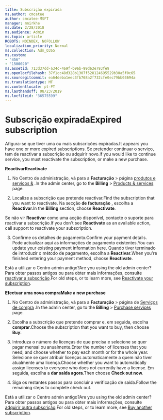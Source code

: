 ```yaml
---
title: Subscrição expirada
ms.author: cmcatee
author: cmcatee-MSFT
manager: mnirkhe
ms.date: 2/28/2018
ms.audience: Admin
ms.topic: article
ROBOTS: NOINDEX, NOFOLLOW
localization_priority: Normal
ms.collection: Adm_O365
ms.custom:
- "456"
- "1500020"
ms.assetid: 713d37dd-a34c-469f-b96b-99d63e793fe9
ms.openlocfilehash: 37f1cc48d328b1307f528124695529b30a5f0c65
ms.sourcegitcommit: ea64deba1eec3fb768a2f732cfe0ec79bb03694a
ms.translationtype: MT
ms.contentlocale: pt-PT
ms.lasthandoff: 08/23/2019
ms.locfileid: "36575599"
---
```

# <a name="expired-subscription"></a><span data-ttu-id="472a1-102">Subscrição expirada</span><span class="sxs-lookup"><span data-stu-id="472a1-102">Expired subscription</span></span>

<span data-ttu-id="472a1-103">Afigura-se que tiver uma ou mais subscrições expiradas.</span><span class="sxs-lookup"><span data-stu-id="472a1-103">It appears you have one or more expired subscriptions.</span></span> <span data-ttu-id="472a1-104">Se pretender continuar o serviço, tem de reactivar a subscrição ou adquirir novo.</span><span class="sxs-lookup"><span data-stu-id="472a1-104">If you would like to continue service, you must reactivate the subscription, or make a new purchase.</span></span>
  
<span data-ttu-id="472a1-105">**Reactivar**</span><span class="sxs-lookup"><span data-stu-id="472a1-105">**Reactivate**</span></span>
  
1. <span data-ttu-id="472a1-106">No Centro de administração, vá para a **Facturação** \> página [produtos e serviços &](https://go.microsoft.com/fwlink/p/?linkid=842054) .</span><span class="sxs-lookup"><span data-stu-id="472a1-106">In the admin center, go to the **Billing** \> [Products & services](https://go.microsoft.com/fwlink/p/?linkid=842054) page.</span></span>

2. <span data-ttu-id="472a1-107">Localize a subscrição que pretende reactivar.</span><span class="sxs-lookup"><span data-stu-id="472a1-107">Find the subscription that you want to reactivate.</span></span> <span data-ttu-id="472a1-108">Na secção **de facturação** , escolha a **Reactivar**.</span><span class="sxs-lookup"><span data-stu-id="472a1-108">In the **Billing** section, choose **Reactivate**.</span></span>

<span data-ttu-id="472a1-109">Se não vir **Reactivar** como uma acção disponível, contacte o suporte para reactivar a subscrição.</span><span class="sxs-lookup"><span data-stu-id="472a1-109">If you don't see **Reactivate** as an available action, call support to reactivate your subscription.</span></span>

3. <span data-ttu-id="472a1-110">Confirme os detalhes de pagamento.</span><span class="sxs-lookup"><span data-stu-id="472a1-110">Confirm your payment details.</span></span> <span data-ttu-id="472a1-111">Pode actualizar aqui as informações de pagamento existentes.</span><span class="sxs-lookup"><span data-stu-id="472a1-111">You can update your existing payment information here.</span></span> <span data-ttu-id="472a1-112">Quando tiver terminado de introduzir o método de pagamento, escolha a **Reactivar**.</span><span class="sxs-lookup"><span data-stu-id="472a1-112">When you're finished entering your payment method, choose **Reactivate**.</span></span>

<span data-ttu-id="472a1-113">Está a utilizar o Centro admin antigo?</span><span class="sxs-lookup"><span data-stu-id="472a1-113">Are you using the old admin center?</span></span> <span data-ttu-id="472a1-114">Para obter passos antigos ou para obter mais informações, consulte [reactivar a subscrição](https://docs.microsoft.com/office365/admin/subscriptions-and-billing/reactivate-your-subscription).</span><span class="sxs-lookup"><span data-stu-id="472a1-114">For old steps, or to learn more, see [Reactivate your subscription](https://docs.microsoft.com/office365/admin/subscriptions-and-billing/reactivate-your-subscription).</span></span>

<span data-ttu-id="472a1-115">**Efectuar uma nova compra**</span><span class="sxs-lookup"><span data-stu-id="472a1-115">**Make a new purchase**</span></span>
  
1. <span data-ttu-id="472a1-116">No Centro de administração, vá para a **Facturação** \> página de [Serviços de compra](https://go.microsoft.com/fwlink/p/?linkid=868433) .</span><span class="sxs-lookup"><span data-stu-id="472a1-116">In the admin center, go to the **Billing** \> [Purchase services](https://go.microsoft.com/fwlink/p/?linkid=868433) page.</span></span>

2. <span data-ttu-id="472a1-117">Escolha a subscrição que pretende comprar e, em seguida, escolha **comprar**.</span><span class="sxs-lookup"><span data-stu-id="472a1-117">Choose the subscription that you want to buy, then choose **Buy**.</span></span>

3. <span data-ttu-id="472a1-118">Introduza o número de licenças de que precisa e selecione se quer pagar mensal ou anualmente.</span><span class="sxs-lookup"><span data-stu-id="472a1-118">Enter the number of licenses that you need, and choose whether to pay each month or for the whole year.</span></span> <span data-ttu-id="472a1-119">Selecione se quer atribuir licenças automaticamente a quem não tiver atualmente uma licença.</span><span class="sxs-lookup"><span data-stu-id="472a1-119">Choose whether you want to automatically assign licenses to everyone who does not currently have a license.</span></span> <span data-ttu-id="472a1-120">Em seguida, escolha a **dar saída agora**.</span><span class="sxs-lookup"><span data-stu-id="472a1-120">Then choose **Check out now**.</span></span>

4. <span data-ttu-id="472a1-121">Siga os restantes passos para concluir a verificação de saída.</span><span class="sxs-lookup"><span data-stu-id="472a1-121">Follow the remaining steps to complete check out.</span></span>

<span data-ttu-id="472a1-122">Está a utilizar o Centro admin antigo?</span><span class="sxs-lookup"><span data-stu-id="472a1-122">Are you using the old admin center?</span></span> <span data-ttu-id="472a1-123">Para obter passos antigos ou para obter mais informações, consulte [adquirir outra subscrição](https://docs.microsoft.com/office365/admin/subscriptions-and-billing/buy-another-subscription).</span><span class="sxs-lookup"><span data-stu-id="472a1-123">For old steps, or to learn more, see [Buy another subscription](https://docs.microsoft.com/office365/admin/subscriptions-and-billing/buy-another-subscription).</span></span>

